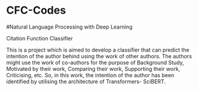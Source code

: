 # CFC-Codes
#Natural Language Processing with Deep Learning

Citation Function Classifier

This is a project which is aimed to develop a classifier that can predict the intention of the author behind using the work of other authors. 
The authors might use the work of co-authors for the purpose of Background Study, Motivated by their work, Comparing their work, Supporting their work, Criticising, etc.
So, in this work, the intention of the author has been identified by utilising the architecture of Transformers- SciBERT.
